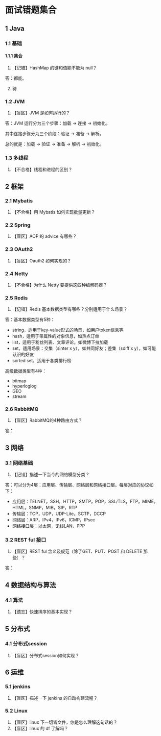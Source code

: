 # 面试错题集合

## 1 Java

### 1.1 基础

#### 1.1.1 集合

1. 【记错】HashMap 的键和值能不能为 null？

答：都能。

2. 待

### 1.2 JVM

1. 【盲区】JVM 是如何运行的？

答：JVM 运行分为三个步骤：加载 → 连接 → 初始化。

其中连接步骤分为三个阶段：验证 → 准备 → 解析。

总的就是：加载 → 验证 → 准备 → 解析 → 初始化。

### 1.3 多线程

1. 【不合格】线程和进程的区别？

## 2 框架

### 2.1 Mybatis

1. 【不合格】用 Mybatis 如何实现批量更新？

### 2.2 Spring

1. 【盲区】AOP 的 advice 有哪些？

### 2.3 OAuth2

1. 【盲区】Oauth2 如何实现的？

### 2.4 Netty

1. 【不合格】为什么 Netty 要提供这四种编解码器？

### 2.5 Redis

1. 【记错】Redis 基本数据类型有哪些？分别适用于什么场景？

答：基本数据类型有5种：

- string，适用于key-value形式的场景，如用户token信息等
- hash，适用于带属性的对象信息，如热点订单
- list，适用于粉丝列表、文章评论，如微博下拉加载
- set，适用场景：交集（sinter x y），如共同好友；差集（sdiff x y），如可能认识的好友
- sorted set，适用于各类排行榜

高级数据类型有4种：

- bitmap
- hyperloglog
- GEO
- stream

### 2.6 RabbitMQ

1. 【盲区】RabbitMQ的4种路由方式？

答：

## 3 网络

### 3.1 网络基础

1. 【记错】描述一下当今的网络模型分类？

答：可以分为4层：应用层、传输层、网络层和网络接口层。每层对应的协议如下：

- 应用层：TELNET，SSH，HTTP，SMTP，POP，SSL/TLS，FTP，MIME，HTML，SNMP，MIB，SIP，RTP
- 传输层：TCP，UDP，UDP-Lite，SCTP，DCCP
- 网络层：ARP，IPv4，IPv6，ICMP，IPsec
- 网络接口层：以太网，无线LAN，PPP

### 3.2 REST ful 接口

1. 【盲区】REST ful 含义及规范（除了GET、PUT、POST 和 DELETE 那些）？

答：

## 4 数据结构与算法

### 4.1 算法

1. 【遗忘】快速排序的基本实现？

## 5 分布式

### 4.1 分布式session

1. 【盲区】分布式session如何实现？

## 6 运维

### 5.1 jenkins

1. 【盲区】描述一下 jenkins 的自动构建流程？

### 5.2 Linux

1. 【盲区】linux 下一切皆文件，你是怎么理解这句话的？
2. 【盲区】linux 的 df 了解吗？